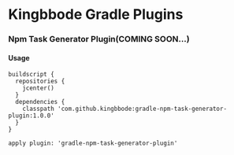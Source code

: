 # Kingbbode Gradle Plugins 

### Npm Task Generator Plugin(COMING SOON...)

#### Usage

```
buildscript {
  repositories {
    jcenter()
  }
  dependencies {
    classpath 'com.github.kingbbode:gradle-npm-task-generator-plugin:1.0.0'
  }
}

apply plugin: 'gradle-npm-task-generator-plugin'
```
